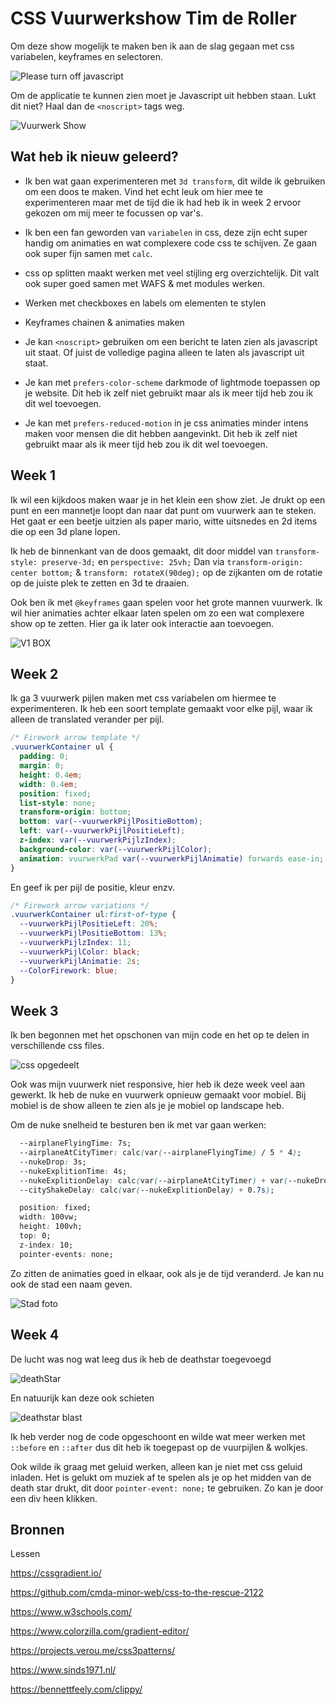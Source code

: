# CSS Vuurwerkshow Tim de Roller

Om deze show mogelijk te maken ben ik aan de slag gegaan met css variabelen, keyframes en selectoren.

![Please turn off javascript](https://user-images.githubusercontent.com/30145681/157458917-77b46121-0025-4145-915b-05bbf50dd10e.png)

Om de applicatie te kunnen zien moet je Javascript uit hebben staan. Lukt dit niet? Haal dan de `<noscript>` tags weg.


![Vuurwerk Show](https://user-images.githubusercontent.com/30145681/157459123-2a306208-4f05-49c4-a0e9-e52fcc77a30a.png)


## Wat heb ik nieuw geleerd?

- Ik ben wat gaan experimenteren met `3d transform`, dit wilde ik gebruiken om een doos te maken. Vind het echt leuk om hier mee te experimenteren maar met de tijd die ik had heb ik in week 2 ervoor gekozen om mij meer te focussen op var's.

- Ik ben een fan geworden van `variabelen` in css, deze zijn echt super handig om animaties en wat complexere code css te schijven. Ze gaan ook super fijn samen met `calc`.

- css op splitten maakt werken met veel stijling erg overzichtelijk. Dit valt ook super goed samen met WAFS & met modules werken. 

- Werken met checkboxes en labels om elementen te stylen

- Keyframes chainen & animaties maken

- Je kan `<noscript>` gebruiken om een bericht te laten zien als javascript uit staat. Of juist de volledige pagina alleen te laten als javascript uit staat.

- Je kan met `prefers-color-scheme` darkmode of lightmode toepassen op je website. Dit heb ik zelf niet gebruikt maar als ik meer tijd heb zou ik dit wel toevoegen.

- Je kan met `prefers-reduced-motion` in je css animaties minder intens maken voor mensen die dit hebben aangevinkt. Dit heb ik zelf niet gebruikt maar als ik meer tijd heb zou ik dit wel toevoegen.


## Week 1

Ik wil een kijkdoos maken waar je in het klein een show ziet. Je drukt op een punt en een mannetje loopt dan naar dat punt om vuurwerk aan te steken. Het gaat er een beetje uitzien als paper mario, witte uitsnedes en 2d items die op een 3d plane lopen.

Ik heb de binnenkant van de doos gemaakt, dit door middel van `transform-style: preserve-3d;` en `perspective: 25vh;`
Dan via `transform-origin: center bottom;` & `transform: rotateX(90deg);` op de zijkanten om de rotatie op de juiste plek te zetten en 3d te draaien.

Ook ben ik met `@keyframes` gaan spelen voor het grote mannen vuurwerk. Ik wil hier animaties achter elkaar laten spelen om zo een wat complexere show op te zetten. Hier ga ik later ook interactie aan toevoegen.

![V1 BOX](https://user-images.githubusercontent.com/30145681/156364272-d9c6b363-339c-4295-b7d0-ccd544c56289.png)


## Week 2

Ik ga 3 vuurwerk pijlen maken met css variabelen om hiermee te experimenteren. Ik heb een soort template gemaakt voor elke pijl, waar ik alleen de translated verander per pijl.
```css
/* Firework arrow template */
.vuurwerkContainer ul {
  padding: 0;
  margin: 0;
  height: 0.4em;
  width: 0.4em;
  position: fixed;
  list-style: none;
  transform-origin: bottom;
  bottom: var(--vuurwerkPijlPositieBottom);
  left: var(--vuurwerkPijlPositieLeft);
  z-index: var(--vuurwerkPijlzIndex);
  background-color: var(--vuurwerkPijlColor);
  animation: vuurwerkPad var(--vuurwerkPijlAnimatie) forwards ease-in;
}
```

En geef ik per pijl de positie, kleur enzv.
```css
/* Firework arrow variations */
.vuurwerkContainer ul:first-of-type {
  --vuurwerkPijlPositieLeft: 20%;
  --vuurwerkPijlPositieBottom: 13%;
  --vuurwerkPijlzIndex: 11;
  --vuurwerkPijlColor: black;
  --vuurwerkPijlAnimatie: 2s;
  --ColorFirework: blue;
}
```
## Week 3

Ik ben begonnen met het opschonen van mijn code en het op te delen in verschillende css files. 

![css opgedeelt](https://user-images.githubusercontent.com/30145681/157451134-f0ef14fd-2ad8-4543-a576-9cab0ecf41b7.png)


Ook was mijn vuurwerk niet responsive, hier heb ik deze week veel aan gewerkt. Ik heb de nuke en vuurwerk opnieuw gemaakt voor mobiel. Bij mobiel is de show alleen te zien als je je mobiel op landscape heb.

Om de nuke snelheid te besturen ben ik met var gaan werken:
```css 
  --airplaneFlyingTime: 7s;
  --airplaneAtCityTimer: calc(var(--airplaneFlyingTime) / 5 * 4);
  --nukeDrop: 3s;
  --nukeExplitionTime: 4s;
  --nukeExplitionDelay: calc(var(--airplaneAtCityTimer) + var(--nukeDrop));
  --cityShakeDelay: calc(var(--nukeExplitionDelay) + 0.7s);

  position: fixed;
  width: 100vw;
  height: 100vh;
  top: 0;
  z-index: 10;
  pointer-events: none;
```
Zo zitten de animaties goed in elkaar, ook als je de tijd veranderd. Je kan nu ook de stad een naam geven. 

![Stad foto](https://user-images.githubusercontent.com/30145681/157453613-8ce31a59-5a06-4a94-ad4c-e5ba53320da7.png)



## Week 4

De lucht was nog wat leeg dus ik heb de deathstar toegevoegd

![deathStar](https://user-images.githubusercontent.com/30145681/157460338-3b0873d6-77d0-466a-a656-a21b94d3d400.png)

En natuurijk kan deze ook schieten

![deathstar blast](https://user-images.githubusercontent.com/30145681/157460461-9e85eef8-6ba5-4bb2-8237-2ffcbcb1dd6c.png)

Ik heb verder nog de code opgeschoont en wilde wat meer werken met `::before` en `::after` dus dit heb ik toegepast op de vuurpijlen & wolkjes.

Ook wilde ik graag met geluid werken, alleen kan je niet met css geluid inladen. Het is gelukt om muziek af te spelen als je op het midden van de death star drukt, dit door `pointer-event: none;` te gebruiken. Zo kan je door een div heen klikken.

## Bronnen

Lessen

https://cssgradient.io/

https://github.com/cmda-minor-web/css-to-the-rescue-2122

https://www.w3schools.com/

https://www.colorzilla.com/gradient-editor/

https://projects.verou.me/css3patterns/

https://www.sinds1971.nl/

https://bennettfeely.com/clippy/
